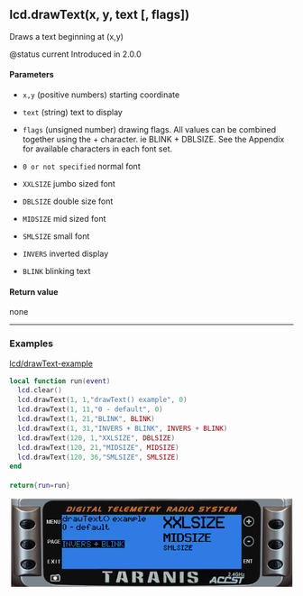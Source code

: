 <!-- This file was generated by the script. Do not edit it, any changes will be lost! -->

## lcd.drawText(x, y, text [, flags])



Draws a text beginning at (x,y)

@status current Introduced in 2.0.0


#### Parameters

* `x,y` (positive numbers) starting coordinate

* `text` (string) text to display

* `flags` (unsigned number) drawing flags. All values can be
combined together using the + character. ie BLINK + DBLSIZE.
See the Appendix for available characters in each font set.
 * `0 or not specified` normal font
 * `XXLSIZE` jumbo sized font
 * `DBLSIZE` double size font
 * `MIDSIZE` mid sized font
 * `SMLSIZE` small font
 * `INVERS` inverted display
 * `BLINK` blinking text



#### Return value

none



---

### Examples

<a class="dlbtn" href="https://raw.githubusercontent.com/opentx/lua-reference-guide/master/lcd/drawText-example.lua">lcd/drawText-example</a>

```lua
local function run(event)
  lcd.clear()
  lcd.drawText(1, 1,"drawText() example", 0)
  lcd.drawText(1, 11,"0 - default", 0)
  lcd.drawText(1, 21,"BLINK", BLINK)
  lcd.drawText(1, 31,"INVERS + BLINK", INVERS + BLINK)
  lcd.drawText(120, 1,"XXLSIZE", DBLSIZE)
  lcd.drawText(120, 21,"MIDSIZE", MIDSIZE)
  lcd.drawText(120, 36,"SMLSIZE", SMLSIZE)
end

return{run=run}
```

![](drawText-example.png)

